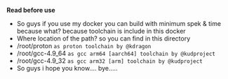 **Read before use**

  * So guys if you use my docker you can build with minimum spek & time because what?
  because toolchain is include in this docker
  * Where location of the path? so you can find in this directory
  * /root/proton `as proton toolchain by @kdragon`
  * /root/gcc-4.9_64 `as gcc arm64 [aarch64] toolchain by @kudproject`
  * /root/gcc-4.9_32 `as gcc arm32 [arm] toolchain by @kudproject`
  * So guys i hope you know.... bye.....
